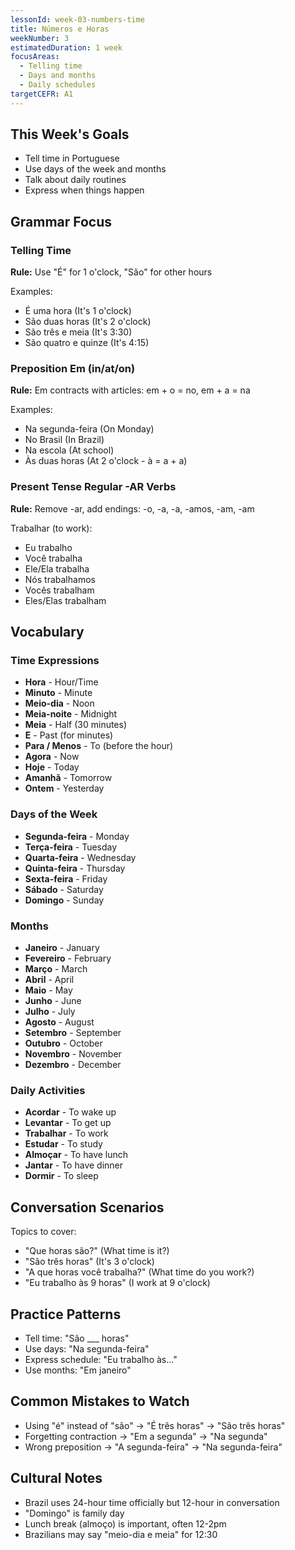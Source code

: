 ```yaml
---
lessonId: week-03-numbers-time
title: Números e Horas
weekNumber: 3
estimatedDuration: 1 week
focusAreas:
  - Telling time
  - Days and months
  - Daily schedules
targetCEFR: A1
---
```


## This Week's Goals

- Tell time in Portuguese
- Use days of the week and months
- Talk about daily routines
- Express when things happen

## Grammar Focus

### Telling Time

**Rule:** Use "É" for 1 o'clock, "São" for other hours

Examples:
- É uma hora (It's 1 o'clock)
- São duas horas (It's 2 o'clock)
- São três e meia (It's 3:30)
- São quatro e quinze (It's 4:15)

### Preposition Em (in/at/on)

**Rule:** Em contracts with articles: em + o = no, em + a = na

Examples:
- Na segunda-feira (On Monday)
- No Brasil (In Brazil)
- Na escola (At school)
- Às duas horas (At 2 o'clock - à = a + a)

### Present Tense Regular -AR Verbs

**Rule:** Remove -ar, add endings: -o, -a, -a, -amos, -am, -am

Trabalhar (to work):
- Eu trabalho
- Você trabalha
- Ele/Ela trabalha
- Nós trabalhamos
- Vocês trabalham
- Eles/Elas trabalham

## Vocabulary

### Time Expressions
- **Hora** - Hour/Time
- **Minuto** - Minute
- **Meio-dia** - Noon
- **Meia-noite** - Midnight
- **Meia** - Half (30 minutes)
- **E** - Past (for minutes)
- **Para / Menos** - To (before the hour)
- **Agora** - Now
- **Hoje** - Today
- **Amanhã** - Tomorrow
- **Ontem** - Yesterday

### Days of the Week
- **Segunda-feira** - Monday
- **Terça-feira** - Tuesday
- **Quarta-feira** - Wednesday
- **Quinta-feira** - Thursday
- **Sexta-feira** - Friday
- **Sábado** - Saturday
- **Domingo** - Sunday

### Months
- **Janeiro** - January
- **Fevereiro** - February
- **Março** - March
- **Abril** - April
- **Maio** - May
- **Junho** - June
- **Julho** - July
- **Agosto** - August
- **Setembro** - September
- **Outubro** - October
- **Novembro** - November
- **Dezembro** - December

### Daily Activities
- **Acordar** - To wake up
- **Levantar** - To get up
- **Trabalhar** - To work
- **Estudar** - To study
- **Almoçar** - To have lunch
- **Jantar** - To have dinner
- **Dormir** - To sleep

## Conversation Scenarios

Topics to cover:
- "Que horas são?" (What time is it?)
- "São três horas" (It's 3 o'clock)
- "A que horas você trabalha?" (What time do you work?)
- "Eu trabalho às 9 horas" (I work at 9 o'clock)

## Practice Patterns

- Tell time: "São ___ horas"
- Use days: "Na segunda-feira"
- Express schedule: "Eu trabalho às..."
- Use months: "Em janeiro"

## Common Mistakes to Watch

- Using "é" instead of "são" → "É três horas" → "São três horas"
- Forgetting contraction → "Em a segunda" → "Na segunda"
- Wrong preposition → "A segunda-feira" → "Na segunda-feira"

## Cultural Notes

- Brazil uses 24-hour time officially but 12-hour in conversation
- "Domingo" is family day
- Lunch break (almoço) is important, often 12-2pm
- Brazilians may say "meio-dia e meia" for 12:30
